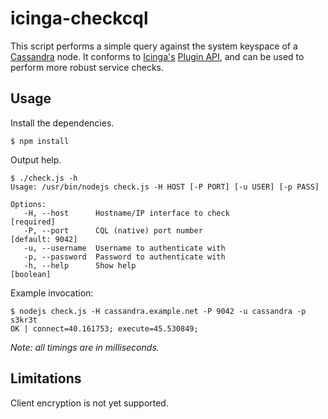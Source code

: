 icinga-checkcql
===============

This script performs a simple query against the system keyspace of a [Cassandra](http://cassandra.apache.org) node. It conforms to [Icinga's](https://www.icinga.org/) [Plugin API](http://docs.icinga.org/latest/en/pluginapi.html), and can be used to perform more robust service checks.

Usage
-----
Install the dependencies.

    $ npm install

Output help.

    $ ./check.js -h
    Usage: /usr/bin/nodejs check.js -H HOST [-P PORT] [-u USER] [-p PASS]

    Options:
       -H, --host      Hostname/IP interface to check                      [required]
       -P, --port      CQL (native) port number                       [default: 9042]
       -u, --username  Username to authenticate with
       -p, --password  Password to authenticate with
       -h, --help      Show help                                            [boolean]

Example invocation:

    $ nodejs check.js -H cassandra.example.net -P 9042 -u cassandra -p s3kr3t
    OK | connect=40.161753; execute=45.530849;

*Note: all timings are in milliseconds.*

Limitations
-----------
Client encryption is not yet supported.
